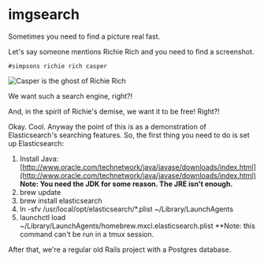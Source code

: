 # imgsearch

Sometimes you need to find a picture real fast.

Let's say someone mentions Richie Rich and you need to find a screenshot.

```
#simpsons richie rich casper
```

![Casper is the ghost of Richie Rich](http://i.imgur.com/JvmO3Bt.jpg)

We want such a search engine, right?!

And, in the spirit of Richie's demise, we want it to be free! Right?!

Okay. Cool. Anyway the point of this is as a demonstration of Elasticsearch's searching features. So, the first thing you need to do is set up Elasticsearch:

1. Install Java: [http://www.oracle.com/technetwork/java/javase/downloads/index.html](http://www.oracle.com/technetwork/java/javase/downloads/index.html) **Note: You need the JDK for some reason. The JRE isn't enough.**
2. brew update
3. brew install elasticsearch
4. ln -sfv /usr/local/opt/elasticsearch/*.plist ~/Library/LaunchAgents
5. launchctl load ~/Library/LaunchAgents/homebrew.mxcl.elasticsearch.plist **Note: this command can't be run in a tmux session.

After that, we're a regular old Rails project with a Postgres database.
